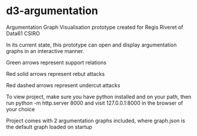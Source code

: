 # d3-argumentation
Argumentation Graph Visualisation prototype created for Regis Riveret of Data61 CSIRO

In its current state, this prototype can open and display argumentation graphs in
an interactive manner.

Green arrows represent support relations

Red solid arrows represent rebut attacks

Red dashed arrows represent undercut attacks

To view project, make sure you have python installed and on your path, then 
run python -m http.server 8000 and visit 127.0.0.1:8000 in the browser of your choice

Project comes with 2 argumentation graphs included, where graph.json is the default 
graph loaded on startup
